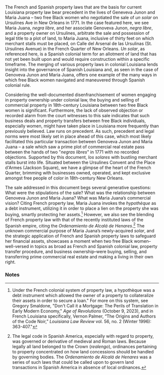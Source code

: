 The French and Spanish property laws that are the basis for current Louisiana property law bear precedent in the lives of Geneveva Junon and Maria Juana – two free Black women who negotiated the sale of *un solar* on Ursulines Ave in New Orleans in 1771. In the case featured here, we see Maria Juana, *negra libre*, and her associate Genoveva Junon, *negra libre*, and a property owner on Ursulines, arbitrate the sale and possession of legal title to a plot of land, to Maria Juana, inclusive of thirty feet on which merchant stalls must be placed, on Calle del Arsenal de las Ursulinas (St. Ursulines Avenue) in the French Quarter of New Orleans. *Un solar*, as referenced here, is a Spanish colonial term for an allotment of land that has not yet been built upon and would require construction within a specific timeframe. The merging of various property laws in colonial Louisiana lends insight into the governance of Spanish Louisiana and, as seen in the case of Genoveva Junon and Maria Juana, offers one example of the many ways in which free Black women navigated and maneuvered through Spanish colonial rule.  
  
Considering the well-documented disenfranchisement of women engaging in property ownership under colonial law, the buying and selling of commercial property in 18th-century Louisiana between two free Black women is significant. Furthermore, the lack of observed objection or recorded alarm from the court witnesses to this sale indicates that such business deals and property transfers between free Black individuals, especially women, might have taken place in Louisiana more frequently than previously believed. Law runs on precedent. As such, precedent and legal norms were most likely set in place ahead of this case, which most likely facilitated this particular transaction between Genoveva Junon and Maria Juana – a sale which saw a prime plot of commercial real estate pass between the hands of two "*negras libres*" in 1771 with no recorded objections. Supported by this document, *los solares* with bustling merchant stalls burst into life. Situated between the Ursulines Convent and the Place d'Armes (Jackson Square), we have a glimpse of the heart of the French Quarter, brimming with businesses owned, operated, and kept exclusive amongst free people of color in 18th-century New Orleans.  
  
The sale addressed in this document begs several generative questions: What were the stipulations of the sale? What was the relationship between Genoveva Junon and Maria Juana? What was Maria Juana’s commercial vision? Citing French property law, Maria Juana invokes the *hypothèque* as a debt instrument, utilizing it in order to place a lien on the property she was buying, smartly protecting her assets.[^i] However, we also see the blending of French property law with that of the recently instituted laws of the Spanish empire, citing the *Ordenamiento de Alcalá de Henares*.[^ii] The unknown commercial purpose of Maria Juana’s newly-acquired *solar*, and the strategic application of French and Spanish property laws to safeguard her financial assets, showcases a moment when two free Black women–well-versed in topics as broad as French and Spanish colonial law, property transfer procedure, and business ownership–were buying, selling, and transferring prime commercial real estate and making a living in their own right. 
  
### Notes  
  
[^i]: Under the French colonial system of property law, a hypothèque was a debt instrument which allowed the owner of a property to collateralize their assets in order to secure a loan." 
For more on this system, see Gregory Smaldone, "Don't Call it a Mortgage: The Perils of Translation in Early Modern Economy," *Age of Revolutions* (October 9, 2023), and in French Louisiana specifically, Vernon Palmer, “The Origins and Authors of the Code Noir,” *Louisiana Law Review* vol. 56, no. 2 (Winter 1996): 363-407."  
  
[^ii]: The legal code in Spanish America, especially with regard to property, was governed or derivative of medieval and Roman laws. Because legally all land belonged to the Crown (*realengo*), ordinances pertaining to property concentrated on how land concessions should be handled by governing bodies. The *Ordenamiento de Alcalá de Henares* was a series of such laws that could be called upon to govern land transactions in Spanish America in absence of local ordinances.  
  
